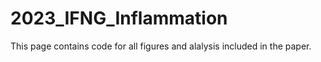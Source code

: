 # 2023_IFNG_Inflammation
This page contains code for all figures and alalysis included in the paper.
